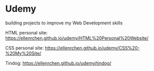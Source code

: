 # Udemy
building projects to improve my Web Development skills

HTML personal site: https://ellenrchen.github.io/udemy/HTML%20Personal%20Website/

CSS personal site: https://ellenrchen.github.io/udemy/CSS%20-%20My%20Site/

Tindog: https://ellenrchen.github.io/udemy/tindog/
